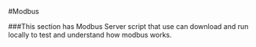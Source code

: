 #Modbus

###This section has Modbus Server script that use can download and run locally to test and understand how modbus works.

